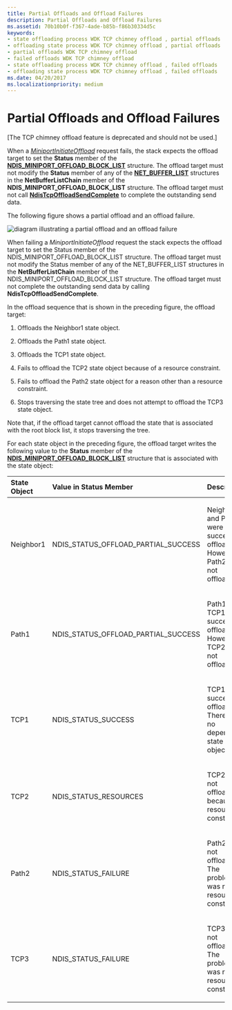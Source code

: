 ```yaml
---
title: Partial Offloads and Offload Failures
description: Partial Offloads and Offload Failures
ms.assetid: 70b10b0f-f367-4ade-b85b-f86b30334d5c
keywords:
- state offloading process WDK TCP chimney offload , partial offloads
- offloading state process WDK TCP chimney offload , partial offloads
- partial offloads WDK TCP chimney offload
- failed offloads WDK TCP chimney offload
- state offloading process WDK TCP chimney offload , failed offloads
- offloading state process WDK TCP chimney offload , failed offloads
ms.date: 04/20/2017
ms.localizationpriority: medium
---
```


# Partial Offloads and Offload Failures


\[The TCP chimney offload feature is deprecated and should not be used.\]




When a [*MiniportInitiateOffload*](https://msdn.microsoft.com/library/windows/hardware/ff559393) request fails, the stack expects the offload target to set the **Status** member of the [**NDIS\_MINIPORT\_OFFLOAD\_BLOCK\_LIST**](https://msdn.microsoft.com/library/windows/hardware/ff566469) structure. The offload target must not modify the **Status** member of any of the [**NET\_BUFFER\_LIST**](https://msdn.microsoft.com/library/windows/hardware/ff568388) structures in the **NetBufferListChain** member of the **NDIS\_MINIPORT\_OFFLOAD\_BLOCK\_LIST** structure. The offload target must not call [**NdisTcpOffloadSendComplete**](https://msdn.microsoft.com/library/windows/hardware/ff564609) to complete the outstanding send data.

The following figure shows a partial offload and an offload failure.

![diagram illustrating a partial offload and an offload failure](images/failure-case.png)

When failing a *MiniportInitiateOffload* request the stack expects the offload target to set the Status member of the NDIS\_MINIPORT\_OFFLOAD\_BLOCK\_LIST structure. The offload target must not modify the Status member of any of the NET\_BUFFER\_LIST structures in the **NetBufferListChain** member of the NDIS\_MINIPORT\_OFFLOAD\_BLOCK\_LIST structure. The offload target must not complete the outstanding send data by calling **NdisTcpOffloadSendComplete**.

In the offload sequence that is shown in the preceding figure, the offload target:

1.  Offloads the Neighbor1 state object.

2.  Offloads the Path1 state object.

3.  Offloads the TCP1 state object.

4.  Fails to offload the TCP2 state object because of a resource constraint.

5.  Fails to offload the Path2 state object for a reason other than a resource constraint.

6.  Stops traversing the state tree and does not attempt to offload the TCP3 state object.

Note that, if the offload target cannot offload the state that is associated with the root block list, it stops traversing the tree.

For each state object in the preceding figure, the offload target writes the following value to the **Status** member of the [**NDIS\_MINIPORT\_OFFLOAD\_BLOCK\_LIST**](https://msdn.microsoft.com/library/windows/hardware/ff566469) structure that is associated with the state object:

<table>
<colgroup>
<col width="33%" />
<col width="33%" />
<col width="33%" />
</colgroup>
<thead>
<tr class="header">
<th align="left">State Object</th>
<th align="left">Value in Status Member</th>
<th align="left">Description</th>
</tr>
</thead>
<tbody>
<tr class="odd">
<td align="left"><p>Neighbor1</p></td>
<td align="left"><p>NDIS_STATUS_OFFLOAD_PARTIAL_SUCCESS</p></td>
<td align="left"><p>Neighbor1 and Path1 were successfully offloaded. However, Path2 was not offloaded.</p></td>
</tr>
<tr class="even">
<td align="left"><p>Path1</p></td>
<td align="left"><p>NDIS_STATUS_OFFLOAD_PARTIAL_SUCCESS</p></td>
<td align="left"><p>Path1 and TCP1 were successfully offloaded. However, TCP2 was not offloaded.</p></td>
</tr>
<tr class="odd">
<td align="left"><p>TCP1</p></td>
<td align="left"><p>NDIS_STATUS_SUCCESS</p></td>
<td align="left"><p>TCP1 was successfully offloaded. There are no dependent state objects.</p></td>
</tr>
<tr class="even">
<td align="left"><p>TCP2</p></td>
<td align="left"><p>NDIS_STATUS_RESOURCES</p></td>
<td align="left"><p>TCP2 was not offloaded because of resource constraints.</p></td>
</tr>
<tr class="odd">
<td align="left"><p>Path2</p></td>
<td align="left"><p>NDIS_STATUS_FAILURE</p></td>
<td align="left"><p>Path2 was not offloaded. The problem was not a resource constraint.</p></td>
</tr>
<tr class="even">
<td align="left"><p>TCP3</p></td>
<td align="left"><p>NDIS_STATUS_FAILURE</p></td>
<td align="left"><p>TCP3 was not offloaded. The problem was not a resource constraint.</p></td>
</tr>
</tbody>
</table>

 

 

 





